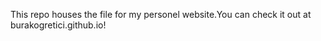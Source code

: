 
This repo houses the file for my personel website.You can check it out at burakogretici.github.io!

